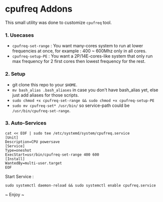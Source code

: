 cpufreq Addons 
======================================
This small utility was done to customize `cpufreq` tool.

### 1. Usecases
- `cpufreq-set-range` : You want many-cores system to run at lower frequencies at once, for example : 400 ~ 600Mhz only in all cores.
- `cpufreq-setup-PE` : You want a 2P/14E-cores-like system that only run max frequency for 2 first cores then lowest frequency for the rest.

### 2. Setup 
- git clone this repo to your `$HOME`.
- `mv bash_alias .bash_aliases` in case you don't have bash_alias yet, else just add aliases for those scripts.
- `sudo chmod +x cpufreq-set-range && sudo chmod +x cpufreq-setup-PE`
- `sudo mv cpufreq-set* /usr/bin/` so service-path could be `/usr/bin/cpufreq-set-range`.

### 3. Auto-Services
    
    cat << EOF | sudo tee /etc/systemd/system/cpufreq.service
    [Unit]
    Description=CPU powersave
    [Service]
    Type=oneshot
    ExecStart=usr/bin/cpufreq-set-range 400 600
    [Install]
    WantedBy=multi-user.target
    EOF

Start Service :

    sudo systemctl daemon-reload && sudo systemctl enable cpufreq.service

~ Enjoy ~
